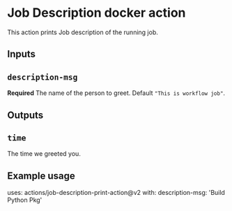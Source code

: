# Job Description docker action

This action prints Job description of the running job.

## Inputs

## `description-msg`

**Required** The name of the person to greet. Default `"This is workflow job"`.

## Outputs

## `time`

The time we greeted you.

## Example usage

uses: actions/job-description-print-action@v2
with:
  description-msg: 'Build Python Pkg'